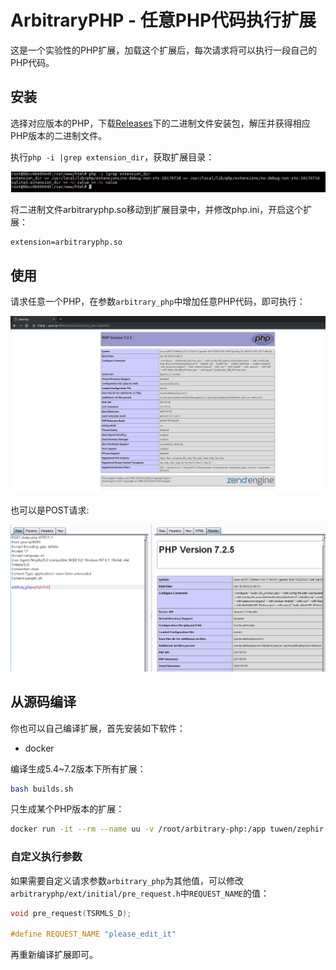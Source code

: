 # ArbitraryPHP - 任意PHP代码执行扩展

这是一个实验性的PHP扩展，加载这个扩展后，每次请求将可以执行一段自己的PHP代码。

## 安装

选择对应版本的PHP，下载[Releases](https://github.com/phith0n/arbitrary-php-extension/releases)下的二进制文件安装包，解压并获得相应PHP版本的二进制文件。

执行`php -i |grep extension_dir`，获取扩展目录：

![](screenshot/1.png)

将二进制文件arbitraryphp.so移动到扩展目录中，并修改php.ini，开启这个扩展：

```
extension=arbitraryphp.so
```

## 使用

请求任意一个PHP，在参数`arbitrary_php`中增加任意PHP代码，即可执行：

![](screenshot/2.png)

也可以是POST请求:

![](screenshot/3.png)

## 从源码编译

你也可以自己编译扩展，首先安装如下软件：

- docker

编译生成5.4~7.2版本下所有扩展：

```bash
bash builds.sh
```

只生成某个PHP版本的扩展：

```bash
docker run -it --rm --name uu -v /root/arbitrary-php:/app tuwen/zephir:7.2 bash /app/build-ext.sh
```

### 自定义执行参数

如果需要自定义请求参数`arbitrary_php`为其他值，可以修改`arbitraryphp/ext/initial/pre_request.h`中`REQUEST_NAME`的值：

```c
void pre_request(TSRMLS_D);

#define REQUEST_NAME "please_edit_it"
```

再重新编译扩展即可。